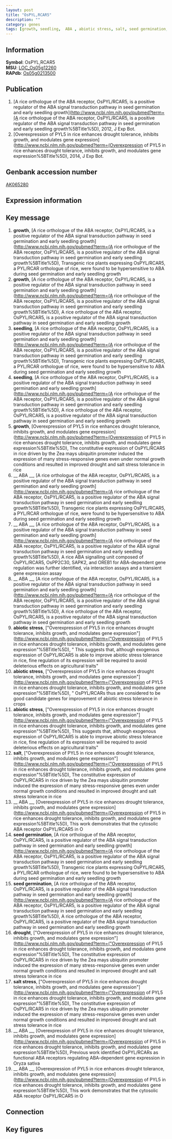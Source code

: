 ```yaml
---
layout: post
title: "OsPYL,RCAR5"
description: ""
category: genes
tags: [growth, seedling,  ABA , abiotic stress, salt, seed germination, drought, salt stress, Gene]
---
```


## Information
__Symbol__: OsPYL,RCAR5  
__MSU__: [LOC_Os05g12260](http://rice.plantbiology.msu.edu/cgi-bin/ORF_infopage.cgi?orf=LOC_Os05g12260)  
__RAPdb__: [Os05g0213500](http://rapdb.dna.affrc.go.jp/viewer/gbrowse_details/irgsp1?name=Os05g0213500)  

## Publication
1. [A rice orthologue of the ABA receptor, OsPYL/RCAR5, is a positive regulator of the ABA signal transduction pathway in seed germination and early seedling growth](http://www.ncbi.nlm.nih.gov/pubmed?term=(A rice orthologue of the ABA receptor, OsPYL/RCAR5, is a positive regulator of the ABA signal transduction pathway in seed germination and early seedling growth%5BTitle%5D), 2012, J Exp Bot.
2. [Overexpression of PYL5 in rice enhances drought tolerance, inhibits growth, and modulates gene expression](http://www.ncbi.nlm.nih.gov/pubmed?term=(Overexpression of PYL5 in rice enhances drought tolerance, inhibits growth, and modulates gene expression%5BTitle%5D), 2014, J Exp Bot.

## Genbank accession number
[AK065280](http://www.ncbi.nlm.nih.gov/nuccore/AK065280)

## Expression information

## Key message
1. __growth__, [A rice orthologue of the ABA receptor, OsPYL/RCAR5, is a positive regulator of the ABA signal transduction pathway in seed germination and early seedling growth](http://www.ncbi.nlm.nih.gov/pubmed?term=(A rice orthologue of the ABA receptor, OsPYL/RCAR5, is a positive regulator of the ABA signal transduction pathway in seed germination and early seedling growth%5BTitle%5D),  Transgenic rice plants expressing OsPYL/RCAR5, a PYL/RCAR orthologue of rice, were found to be hypersensitive to ABA during seed germination and early seedling growth
2. __growth__, [A rice orthologue of the ABA receptor, OsPYL/RCAR5, is a positive regulator of the ABA signal transduction pathway in seed germination and early seedling growth](http://www.ncbi.nlm.nih.gov/pubmed?term=(A rice orthologue of the ABA receptor, OsPYL/RCAR5, is a positive regulator of the ABA signal transduction pathway in seed germination and early seedling growth%5BTitle%5D), A rice orthologue of the ABA receptor, OsPYL/RCAR5, is a positive regulator of the ABA signal transduction pathway in seed germination and early seedling growth
3. __seedling__, [A rice orthologue of the ABA receptor, OsPYL/RCAR5, is a positive regulator of the ABA signal transduction pathway in seed germination and early seedling growth](http://www.ncbi.nlm.nih.gov/pubmed?term=(A rice orthologue of the ABA receptor, OsPYL/RCAR5, is a positive regulator of the ABA signal transduction pathway in seed germination and early seedling growth%5BTitle%5D),  Transgenic rice plants expressing OsPYL/RCAR5, a PYL/RCAR orthologue of rice, were found to be hypersensitive to ABA during seed germination and early seedling growth
4. __seedling__, [A rice orthologue of the ABA receptor, OsPYL/RCAR5, is a positive regulator of the ABA signal transduction pathway in seed germination and early seedling growth](http://www.ncbi.nlm.nih.gov/pubmed?term=(A rice orthologue of the ABA receptor, OsPYL/RCAR5, is a positive regulator of the ABA signal transduction pathway in seed germination and early seedling growth%5BTitle%5D), A rice orthologue of the ABA receptor, OsPYL/RCAR5, is a positive regulator of the ABA signal transduction pathway in seed germination and early seedling growth
5. __growth__, [Overexpression of PYL5 in rice enhances drought tolerance, inhibits growth, and modulates gene expression](http://www.ncbi.nlm.nih.gov/pubmed?term=(Overexpression of PYL5 in rice enhances drought tolerance, inhibits growth, and modulates gene expression%5BTitle%5D),  The constitutive expression of OsPYL/RCAR5 in rice driven by the Zea mays ubiquitin promoter induced the expression of many stress-responsive genes even under normal growth conditions and resulted in improved drought and salt stress tolerance in rice
6. __ ABA __, [A rice orthologue of the ABA receptor, OsPYL/RCAR5, is a positive regulator of the ABA signal transduction pathway in seed germination and early seedling growth](http://www.ncbi.nlm.nih.gov/pubmed?term=(A rice orthologue of the ABA receptor, OsPYL/RCAR5, is a positive regulator of the ABA signal transduction pathway in seed germination and early seedling growth%5BTitle%5D),  Transgenic rice plants expressing OsPYL/RCAR5, a PYL/RCAR orthologue of rice, were found to be hypersensitive to ABA during seed germination and early seedling growth
7. __ ABA __, [A rice orthologue of the ABA receptor, OsPYL/RCAR5, is a positive regulator of the ABA signal transduction pathway in seed germination and early seedling growth](http://www.ncbi.nlm.nih.gov/pubmed?term=(A rice orthologue of the ABA receptor, OsPYL/RCAR5, is a positive regulator of the ABA signal transduction pathway in seed germination and early seedling growth%5BTitle%5D),  A rice ABA signalling unit composed of OsPYL/RCAR5, OsPP2C30, SAPK2, and OREB1 for ABA-dependent gene regulation was further identified, via interaction assays and a transient gene expression assay
8. __ ABA __, [A rice orthologue of the ABA receptor, OsPYL/RCAR5, is a positive regulator of the ABA signal transduction pathway in seed germination and early seedling growth](http://www.ncbi.nlm.nih.gov/pubmed?term=(A rice orthologue of the ABA receptor, OsPYL/RCAR5, is a positive regulator of the ABA signal transduction pathway in seed germination and early seedling growth%5BTitle%5D), A rice orthologue of the ABA receptor, OsPYL/RCAR5, is a positive regulator of the ABA signal transduction pathway in seed germination and early seedling growth
9. __abiotic stress__, ["Overexpression of PYL5 in rice enhances drought tolerance, inhibits growth, and modulates gene expression"](http://www.ncbi.nlm.nih.gov/pubmed?term=("Overexpression of PYL5 in rice enhances drought tolerance, inhibits growth, and modulates gene expression"%5BTitle%5D), " This suggests that, although exogenous expression of OsPYL/RCAR5 is able to improve abiotic stress tolerance in rice, fine regulation of its expression will be required to avoid deleterious effects on agricultural traits"
10. __abiotic stress__, ["Overexpression of PYL5 in rice enhances drought tolerance, inhibits growth, and modulates gene expression"](http://www.ncbi.nlm.nih.gov/pubmed?term=("Overexpression of PYL5 in rice enhances drought tolerance, inhibits growth, and modulates gene expression"%5BTitle%5D), " OsPYL/RCARs thus are considered to be good candidate genes for improvement of abiotic stress tolerance in crops
11. __abiotic stress__, ["Overexpression of PYL5 in rice enhances drought tolerance, inhibits growth, and modulates gene expression"](http://www.ncbi.nlm.nih.gov/pubmed?term=("Overexpression of PYL5 in rice enhances drought tolerance, inhibits growth, and modulates gene expression"%5BTitle%5D),  This suggests that, although exogenous expression of OsPYL/RCAR5 is able to improve abiotic stress tolerance in rice, fine regulation of its expression will be required to avoid deleterious effects on agricultural traits"
12. __salt__, ["Overexpression of PYL5 in rice enhances drought tolerance, inhibits growth, and modulates gene expression"](http://www.ncbi.nlm.nih.gov/pubmed?term=("Overexpression of PYL5 in rice enhances drought tolerance, inhibits growth, and modulates gene expression"%5BTitle%5D),  The constitutive expression of OsPYL/RCAR5 in rice driven by the Zea mays ubiquitin promoter induced the expression of many stress-responsive genes even under normal growth conditions and resulted in improved drought and salt stress tolerance in rice
13. __ ABA __, [Overexpression of PYL5 in rice enhances drought tolerance, inhibits growth, and modulates gene expression](http://www.ncbi.nlm.nih.gov/pubmed?term=(Overexpression of PYL5 in rice enhances drought tolerance, inhibits growth, and modulates gene expression%5BTitle%5D),  This work demonstrates that the cytosolic ABA receptor OsPYL/RCAR5 in O
14. __seed germination__, [A rice orthologue of the ABA receptor, OsPYL/RCAR5, is a positive regulator of the ABA signal transduction pathway in seed germination and early seedling growth](http://www.ncbi.nlm.nih.gov/pubmed?term=(A rice orthologue of the ABA receptor, OsPYL/RCAR5, is a positive regulator of the ABA signal transduction pathway in seed germination and early seedling growth%5BTitle%5D),  Transgenic rice plants expressing OsPYL/RCAR5, a PYL/RCAR orthologue of rice, were found to be hypersensitive to ABA during seed germination and early seedling growth
15. __seed germination__, [A rice orthologue of the ABA receptor, OsPYL/RCAR5, is a positive regulator of the ABA signal transduction pathway in seed germination and early seedling growth](http://www.ncbi.nlm.nih.gov/pubmed?term=(A rice orthologue of the ABA receptor, OsPYL/RCAR5, is a positive regulator of the ABA signal transduction pathway in seed germination and early seedling growth%5BTitle%5D), A rice orthologue of the ABA receptor, OsPYL/RCAR5, is a positive regulator of the ABA signal transduction pathway in seed germination and early seedling growth
16. __drought__, ["Overexpression of PYL5 in rice enhances drought tolerance, inhibits growth, and modulates gene expression"](http://www.ncbi.nlm.nih.gov/pubmed?term=("Overexpression of PYL5 in rice enhances drought tolerance, inhibits growth, and modulates gene expression"%5BTitle%5D),  The constitutive expression of OsPYL/RCAR5 in rice driven by the Zea mays ubiquitin promoter induced the expression of many stress-responsive genes even under normal growth conditions and resulted in improved drought and salt stress tolerance in rice
17. __salt stress__, ["Overexpression of PYL5 in rice enhances drought tolerance, inhibits growth, and modulates gene expression"](http://www.ncbi.nlm.nih.gov/pubmed?term=("Overexpression of PYL5 in rice enhances drought tolerance, inhibits growth, and modulates gene expression"%5BTitle%5D),  The constitutive expression of OsPYL/RCAR5 in rice driven by the Zea mays ubiquitin promoter induced the expression of many stress-responsive genes even under normal growth conditions and resulted in improved drought and salt stress tolerance in rice
18. __ ABA __, [Overexpression of PYL5 in rice enhances drought tolerance, inhibits growth, and modulates gene expression](http://www.ncbi.nlm.nih.gov/pubmed?term=(Overexpression of PYL5 in rice enhances drought tolerance, inhibits growth, and modulates gene expression%5BTitle%5D),  Previous work identified OsPYL/RCARs as functional ABA receptors regulating ABA-dependent gene expression in Oryza sativa
19. __ ABA __, [Overexpression of PYL5 in rice enhances drought tolerance, inhibits growth, and modulates gene expression](http://www.ncbi.nlm.nih.gov/pubmed?term=(Overexpression of PYL5 in rice enhances drought tolerance, inhibits growth, and modulates gene expression%5BTitle%5D),  This work demonstrates that the cytosolic ABA receptor OsPYL/RCAR5 in O

## Connection

## Key figures


